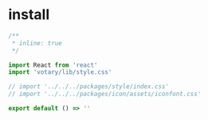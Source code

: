 # install

<!-- ### npm 安装

```
npm install votary -S
```

### 引入全局样式

```javascript
import 'votary/dist/style.css'
``` -->

```jsx
/**
 * inline: true
 */

import React from 'react'
import 'votary/lib/style.css'

// import '../../../packages/style/index.css'
// import '../../../packages/icon/assets/iconfont.css'

export default () => ''
```
